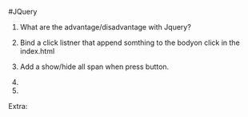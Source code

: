 #JQuery
1. What are the advantage/disadvantage with Jquery?

2. Bind a click listner that append somthing to the bodyon click in the index.html

3. Add a show/hide all span when press button.

4. 

5.

Extra:
